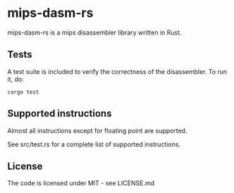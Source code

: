 # mips-dasm-rs
mips-dasm-rs is a mips disassembler library written in Rust.

## Tests
A test suite is included to verify the correctness of the disassembler.
To run it, do:
```
cargo test
```

## Supported instructions
Almost all instructions except for floating point are supported.

See src/test.rs for a complete list of supported instructions.

## License
The code is licensed under MIT - see LICENSE.md
